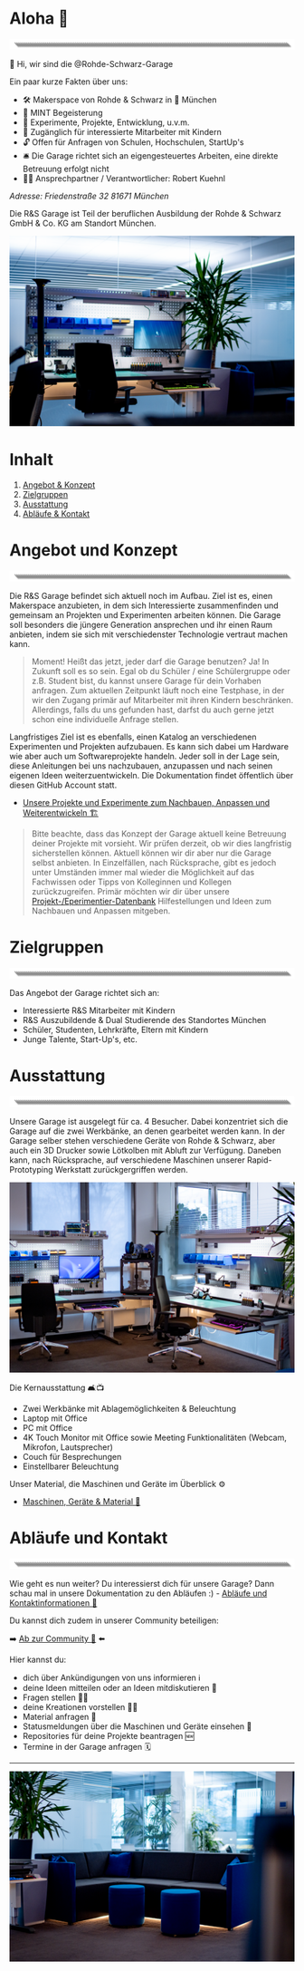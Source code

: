 # Aloha 🌺
![image](https://github.com/Rohde-Schwarz-Garage/.github/blob/main/ressources/graphics/2024_03_13_Trennbanner_GitHub_Grey_Transparent.png?raw=true)

👋 Hi, wir sind die @Rohde-Schwarz-Garage

Ein paar kurze Fakten über uns:

- 🛠 Makerspace von Rohde & Schwarz in 📍 München
- 💖 MINT Begeisterung
- 🧪 Experimente, Projekte, Entwicklung, u.v.m.
- 🎫 Zugänglich für interessierte Mitarbeiter mit Kindern
- 🔓 Offen für Anfragen von Schulen, Hochschulen, StartUp's
- 🛎️ Die Garage richtet sich an eigengesteuertes Arbeiten, eine direkte Betreuung erfolgt nicht
- 🦹‍♂️ Ansprechpartner / Verantwortlicher: Robert Kuehnl

*Adresse:
Friedenstraße 32
81671 München*

<!---
rohde-schwarz-garage/rohde-schwarz-garage is a ✨ special ✨ repository because its `README.md` (this file) appears on your GitHub profile.
You can click the Preview link to take a look at your changes.
--->

Die R&S Garage ist Teil der beruflichen Ausbildung der Rohde & Schwarz GmbH & Co. KG am Standort München.

![Titelbild](https://github.com/Rohde-Schwarz-Garage/.github/blob/main/ressources/pictures/Garage_10.png?raw=true)

# Inhalt

1. [Angebot & Konzept](#Angebot-und-Konzept)
2. [Zielgruppen](#Zielgruppen)
4. [Ausstattung](#Ausstattung)
5. [Abläufe & Kontakt](#Abläufe-und-Kontakt)

# Angebot und Konzept
![image](https://github.com/Rohde-Schwarz-Garage/.github/blob/main/ressources/graphics/2024_03_13_Trennbanner_GitHub_Grey_Transparent.png?raw=true)

Die R&S Garage befindet sich aktuell noch im Aufbau. Ziel ist es, einen Makerspace anzubieten, in dem sich Interessierte zusammenfinden und gemeinsam an Projekten und Experimenten arbeiten können. Die Garage soll besonders die jüngere Generation ansprechen und ihr einen Raum anbieten, indem sie sich mit  verschiedenster Technologie vertraut machen kann.

>Moment! Heißt das jetzt, jeder darf die Garage benutzen? Ja! In Zukunft soll es so sein. Egal ob du Schüler / eine Schülergruppe oder z.B. Student bist, du kannst unsere Garage für dein Vorhaben anfragen. Zum aktuellen Zeitpunkt läuft noch eine Testphase, in der wir den Zugang primär auf Mitarbeiter mit ihren Kindern beschränken. Allerdings, falls du uns gefunden hast, darfst du auch gerne jetzt schon eine individuelle Anfrage stellen.

Langfristiges Ziel ist es ebenfalls, einen Katalog an verschiedenen Experimenten und Projekten aufzubauen. Es kann sich dabei um Hardware wie aber auch um Softwareprojekte handeln. Jeder soll in der Lage sein, diese Anleitungen bei uns nachzubauen, anzupassen und nach seinen eigenen Ideen weiterzuentwickeln. Die Dokumentation findet öffentlich über diesen GitHub Account statt.

- [Unsere Projekte und Experimente zum Nachbauen, Anpassen und Weiterentwickeln 🏗️](/documentation/03_projekte_und_experimente.md)

>Bitte beachte, dass das Konzept der Garage aktuell keine Betreuung deiner Projekte mit vorsieht. Wir prüfen derzeit, ob wir dies langfristig sicherstellen können. Aktuell können wir dir aber nur die Garage selbst anbieten. In Einzelfällen, nach Rücksprache, gibt es jedoch unter Umständen immer mal wieder die Möglichkeit auf das Fachwissen oder Tipps von Kolleginnen und Kollegen zurückzugreifen. Primär möchten wir dir über unsere [Projekt-/Eperimentier-Datenbank](/documentation/03_projekte_und_experimente.md) Hilfestellungen und Ideen zum Nachbauen und Anpassen mitgeben.

# Zielgruppen
![image](https://github.com/Rohde-Schwarz-Garage/.github/blob/main/ressources/graphics/2024_03_13_Trennbanner_GitHub_Grey_Transparent.png?raw=true)

Das Angebot der Garage richtet sich an:

- Interessierte R&S Mitarbeiter mit Kindern
- R&S Auszubildende & Dual Studierende des Standortes München
- Schüler, Studenten, Lehrkräfte, Eltern mit Kindern
- Junge Talente, Start-Up's, etc.

# Ausstattung
![image](https://github.com/Rohde-Schwarz-Garage/.github/blob/main/ressources/graphics/2024_03_13_Trennbanner_GitHub_Grey_Transparent.png?raw=true)

Unsere Garage ist ausgelegt für ca. 4 Besucher. Dabei konzentriet sich die Garage auf die zwei Werkbänke, an denen gearbeitet werden kann. In der Garage selber stehen verschiedene Geräte von Rohde & Schwarz, aber auch ein 3D Drucker sowie Lötkolben mit Abluft zur Verfügung. Daneben kann, nach Rücksprache, auf verschiedene Maschinen unserer Rapid-Prototyping Werkstatt zurückgergriffen werden.

![Austattung](https://github.com/Rohde-Schwarz-Garage/.github/blob/main/ressources/pictures/Garage_03.png?raw=true)

Die Kernausstattung 🛋️📺

- Zwei Werkbänke mit Ablagemöglichkeiten & Beleuchtung
- Laptop mit Office
- PC mit Office
- 4K Touch Monitor mit Office sowie Meeting Funktionalitäten (Webcam, Mikrofon, Lautsprecher)
- Couch für Besprechungen
- Einstellbarer Beleuchtung

Unser Material, die Maschinen und Geräte im Überblick ⚙️

- [Maschinen, Geräte & Material 🤖](/documentation/02_maschinen_geräte_material.md)

# Abläufe und Kontakt
![image](https://github.com/Rohde-Schwarz-Garage/.github/blob/main/ressources/graphics/2024_03_13_Trennbanner_GitHub_Grey_Transparent.png?raw=true)

Wie geht es nun weiter? Du interessierst dich für unsere Garage? Dann schau mal in unsere Dokumentation zu den Abläufen :) - [Abläufe und Kontaktinformationen 📯](/documentation/01_abläufe_und_kontakt.md)

Du kannst dich zudem in unserer Community beteiligen:

➡️ [Ab zur Community 🦄](https://github.com/orgs/Rohde-Schwarz-Garage/discussions) ⬅️

Hier kannst du:

- dich über Ankündigungen von uns informieren ℹ️
- deine Ideen mitteilen oder an Ideen mitdiskutieren 💬
- Fragen stellen 🙋‍♂️
- deine Kreationen vorstellen 🤹‍♀️
- Material anfragen 🤲
- Statusmeldungen über die Maschinen und Geräte einsehen 🚧
- Repositories für deine Projekte beantragen 🆕
- Termine in der Garage anfragen 🗓️

---

![Titelbild](https://github.com/Rohde-Schwarz-Garage/.github/blob/main/ressources/pictures/Garage_09.png?raw=true)
